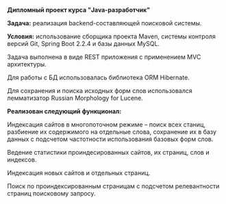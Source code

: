 **Дипломный проект курса "Java-разработчик"**

**Задача:** реализация backend-составляющей поисковой системы. 

**Условия:** использование сборщика проекта Maven, системы контроля версий Git, Spring Boot 2.2.4 и базы данных MySQL.

Задача выполнена в виде REST приложения с применением MVC архитектуры.

Для работы с БД использовалась библиотека ORM Hibernate.

Для сохранения и поиска исходных форм слов использовался лемматизатор Russian Morphology for Lucene.

**Реализован следующий функционал:**

Индексация сайтов в многопоточном режиме – поиск всех станиц, разбиение их содержимого на отдельные слова, сохранение их в базу данных с подсчетом частотности использования базовых форм слов. 

Ведение статистики проиндесированных сайтов, их страниц, слов и индексов. 

Индексация новых сайтов и отдельных страниц. 

Поиск по проиндексированным страницам с подсчетом релевантности страниц поисковому запросу. 

